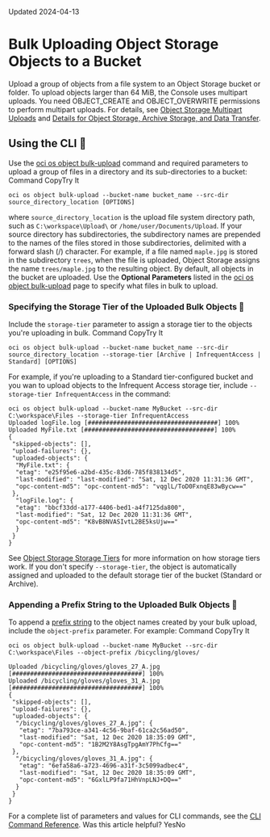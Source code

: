 Updated 2024-04-13
# Bulk Uploading Object Storage Objects to a Bucket
Upload a group of objects from a file system to an Object Storage bucket or folder.
To upload objects larger than 64 MiB, the Console uses multipart uploads. You need OBJECT_CREATE and OBJECT_OVERWRITE permissions to perform multipart uploads. For details, see [Object Storage Multipart Uploads](https://docs.oracle.com/en-us/iaas/Content/Object/Tasks/usingmultipartuploads.htm#multipart-uploads "Learn how to use multipart uploads to move objects larger than 100 MB more efficiently and with greater resiliance.") and [Details for Object Storage, Archive Storage, and Data Transfer](https://docs.oracle.com/iaas/Content/Identity/policyreference/objectstoragepolicyreference.htm).
## Using the CLI 🔗 
Use the [oci os object bulk-upload](https://docs.oracle.com/iaas/tools/oci-cli/latest/oci_cli_docs/cmdref/os/object/bulk-upload.html) command and required parameters to upload a group of files in a directory and its sub-directories to a bucket:
Command
CopyTry It
```
oci os object bulk-upload --bucket-name bucket_name --src-dir source_directory_location [OPTIONS]
```

where `source_directory_location` is the upload file system directory path, such as `C:\workspace\Upload\` or `/home/user/Documents/Upload`. 
If your source directory has subdirectories, the subdirectory names are prepended to the names of the files stored in those subdirectories, delimited with a forward slash (/) character. For example, if a file named `maple.jpg` is stored in the subdirectory `trees`, when the file is uploaded, Object Storage assigns the name `trees/maple.jpg` to the resulting object.
By default, all objects in the bucket are uploaded. Use the **Optional Parameters** listed in the [oci os object bulk-upload](https://docs.oracle.com/iaas/tools/oci-cli/latest/oci_cli_docs/cmdref/os/object/bulk-upload.html) page to specify what files in bulk to upload.
### Specifying the Storage Tier of the Uploaded Bulk Objects 🔗 
Include the `storage-tier` parameter to assign a storage tier to the objects you're uploading in bulk.
Command
CopyTry It
```
oci os object bulk-upload --bucket-name bucket_name --src-dir source_directory_location --storage-tier [Archive | InfrequentAccess | Standard] [OPTIONS]
```

For example, if you're uploading to a Standard tier-configured bucket and you wan to upload objects to the Infrequent Access storage tier, include `--storage-tier InfrequentAccess` in the command:
```
oci os object bulk-upload --bucket-name MyBucket --src-dir C:\workspace\Files --storage-tier InfrequentAccess
Uploaded logFile.log [####################################] 100%
Uploaded MyFile.txt [####################################] 100%
{
 "skipped-objects": [],
 "upload-failures": {},
 "uploaded-objects": {
  "MyFile.txt": {   
  "etag": "e25f95e6-a2bd-435c-83d6-785f838134d5",
  "last-modified": "last-modified": "Sat, 12 Dec 2020 11:31:36 GMT",
  "opc-content-md5": "opc-content-md5": "vqglL/ToD0FxnqE83wBycw=="
 },
  "logFile.log": {
  "etag": "bbcf33dd-a177-4406-bed1-a4f7125da800",
  "last-modified": "Sat, 12 Dec 2020 11:31:36 GMT",
  "opc-content-md5": "K8vB8NVASIvtL2BE5ksUjw=="
  }
 }
}
```
See [Object Storage Storage Tiers](https://docs.oracle.com/en-us/iaas/Content/Object/Concepts/understandingstoragetiers.htm#storage-tiers "Learn how Object Storage uses storage tiers to help you maximize access performance where appropriate and minimize storage costs where possible.") for more information on how storage tiers work.
If you don't specify `--storage-tier`, the object is automatically assigned and uploaded to the default storage tier of the bucket (Standard or Archive).
### Appending a Prefix String to the Uploaded Bulk Objects 🔗 
To append a [prefix string](https://docs.oracle.com/en-us/iaas/Content/Object/Tasks/managingobjects.htm#nameprefix) to the object names created by your bulk upload, include the `object-prefix` parameter. For example:
Command
CopyTry It
```
oci os object bulk-upload --bucket-name MyBucket --src-dir C:\workspace\Files --object-prefix /bicycling/gloves/
				
Uploaded /bicycling/gloves/gloves_27_A.jpg [####################################] 100%
Uploaded /bicycling/gloves/gloves_31_A.jpg [####################################] 100%
{
 "skipped-objects": [],
 "upload-failures": {},
 "uploaded-objects": {
  "/bicycling/gloves/gloves_27_A.jpg": {
   "etag": "7ba793ce-a341-4c56-9baf-61ca2c56ad50",
   "last-modified": "Sat, 12 Dec 2020 18:35:09 GMT",
   "opc-content-md5": "1B2M2Y8AsgTpgAmY7PhCfg=="
 },
  "/bicycling/gloves/gloves_31_A.jpg": {
   "etag": "6efa58a6-a723-4696-a31f-3c5099adbec4",
   "last-modified": "Sat, 12 Dec 2020 18:35:09 GMT",
   "opc-content-md5": "6GxlLP9fa71HhVnpLNJ+DQ=="
  }
 }
}
```

For a complete list of parameters and values for CLI commands, see the [CLI Command Reference](https://docs.oracle.com/iaas/tools/oci-cli/latest).
Was this article helpful?
YesNo

